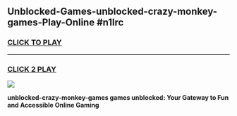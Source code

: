 
## Unblocked-Games-unblocked-crazy-monkey-games-Play-Online #n1lrc
<h3>
<a href="https://news.freeplayer.one?title=unblocked-crazy-monkey-games&ref=3">CLICK TO PLAY</a></h3>
<hr>

<h3>
<a href="https://news.freeplayer.one?title=unblocked-crazy-monkey-games&ref=3">CLICK 2 PLAY</a>
  
</h3>

<a href="https://news.freeplayer.one?title=unblocked-crazy-monkey-games&ref=3"><img src="https://clearcache.store/games.png"></a>


**unblocked-crazy-monkey-games games unblocked: Your Gateway to Fun and Accessible Online Gaming**
